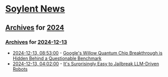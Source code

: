 # [Soylent News](../../../README.md)

## [Archives](../../index.md) for [2024](../index.md)

### [Archives](../../index.md) for [2024-12-13](index.md)

* [2024-12-13, 08:53:00](https://soylentnews.org/article.pl?sid=24/12/13/0418238&from=rss) - [Google's Willow Quantum Chip Breakthrough is Hidden Behind a Questionable Benchmark](https://soylentnews.org/article.pl?sid=24/12/13/0418238&from=rss)
* [2024-12-13, 04:02:00](https://soylentnews.org/article.pl?sid=24/12/12/1357232&from=rss) - [It's Surprisingly Easy to Jailbreak LLM-Driven Robots](https://soylentnews.org/article.pl?sid=24/12/12/1357232&from=rss)
